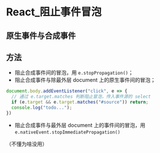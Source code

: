 # React_阻止事件冒泡

## 原生事件与合成事件



## 方法

-  阻止合成事件间的冒泡，用 `e.stopPropagation()`；
-  阻止合成事件与除最外层 document 上的原生事件间的冒泡；

```javascript
document.body.addEventListener("click", e => {
  // 通过 e.target.matches 判断阻止冒泡，传入事件源的 select
  if (e.target && e.target.matches("#source")) return;
  console.log("todo...");
})
```

-  阻止合成事件与最外层 document 上的事件间的冒泡，用 `e.nativeEvent.stopImmediatePropagation()`

  （不懂为啥没用）